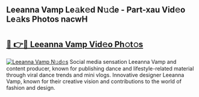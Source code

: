 ## Leeanna Vamp Le𝚊k𝚎d N𝚞𝚍e - Part-xau Vid𝚎o Le𝚊ks Photos nacwH

# <h2><a href="http://fbdqgqf.evod.top/?m=Leeanna+Vamp">🔗 👉🔴 Leeanna Vamp Vid𝚎o Ph𝚘t𝚘s</a></h2>

[![Leeanna Vamp N𝚞d𝚎s](https://i.imgur.com/8V9OHl7.gif)](http://fbdqgqf.evod.top/?m=Leeanna+Vamp)
Social media sensation Leeanna Vamp and content producer, known for publishing dance and lifestyle-related material through viral dance trends and mini vlogs. Innovative designer Leeanna Vamp, known for their creative vision and contributions to the world of fashion and design. 
